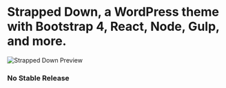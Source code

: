 # Strapped Down, a WordPress theme with Bootstrap 4, React, Node, Gulp, and more.
![Strapped Down Preview](http://s233122301.onlinehome.us/media_types/sD_theme_priview.gif)

### No Stable Release



